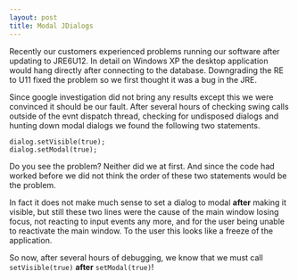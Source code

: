 ```yaml
---
layout: post
title: Modal JDialogs
---
```


Recently our customers experienced problems running our software after updating to JRE6U12. In detail on Windows XP the desktop application would hang directly after connecting to the database. Downgrading the RE to U11 fixed the problem so we first thought it was a bug in the JRE.

Since google investigation did not bring any results except this we were convinced it should be our fault. After several hours of checking swing calls outside of the evnt dispatch thread, checking for undisposed dialogs and hunting down modal dialogs we found the following two statements.

    dialog.setVisible(true);
    dialog.setModal(true);

Do you see the problem? Neither did we at first. And since the code had worked before we did not think the order of these two statements would be the problem.

In fact it does not make much sense to set a dialog to modal **after** making it visible, but still these two lines were the cause of the main window losing focus, not reacting to input events any more, and for the user being unable to reactivate the main window. To the user this looks like a freeze of the application.

So now, after several hours of debugging, we know that we must call `setVisible(true)` **after** `setModal(true)`!
